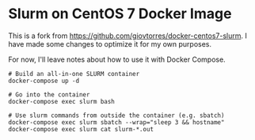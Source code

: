 # Slurm on CentOS 7 Docker Image

This is a fork from https://github.com/giovtorres/docker-centos7-slurm.
I have made some changes to optimize it for my own purposes. 

For now, I'll leave notes about how to use it with Docker Compose.

```
# Build an all-in-one SLURM container
docker-compose up -d

# Go into the container
docker-compose exec slurm bash

# Use slurm commands from outside the container (e.g. sbatch)
docker-compose exec slurm sbatch --wrap="sleep 3 && hostname"
docker-compose exec slurm cat slurm-*.out
```
